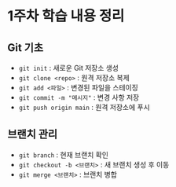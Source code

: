 # 1주차 학습 내용 정리

##  Git 기초
- `git init` : 새로운 Git 저장소 생성
- `git clone <repo>` : 원격 저장소 복제
- `git add <파일>` : 변경된 파일을 스테이징
- `git commit -m "메시지"` : 변경 사항 저장
- `git push origin main` : 원격 저장소에 푸시

##  브랜치 관리
- `git branch` : 현재 브랜치 확인
- `git checkout -b <브랜치>` : 새 브랜치 생성 후 이동
- `git merge <브랜치>` : 브랜치 병합
